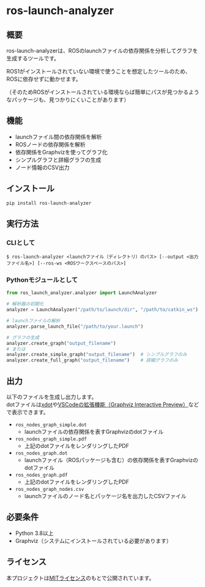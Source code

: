 # ros-launch-analyzer

## 概要

ros-launch-analyzerは、ROSのlaunchファイルの依存関係を分析してグラフを生成するツールです。

ROS1がインストールされていない環境で使うことを想定したツールのため、ROSに依存せずに動かせます。

（そのためROSがインストールされている環境ならば簡単にパスが見つかるようなパッケージも、見つかりにくいことがあります）

## 機能

- launchファイル間の依存関係を解析
- ROSノードの依存関係を解析
- 依存関係をGraphvizを使ってグラフ化
- シンプルグラフと詳細グラフの生成
- ノード情報のCSV出力

## インストール

```bash
pip install ros-launch-analyzer
```

## 実行方法

### CLIとして

```sh-session
$ ros-launch-analyzer <launchファイル（ディレクトリ）のパス> [--output <出力ファイル名>] [--ros-ws <ROSワークスペースのパス>]
```

### Pythonモジュールとして

```python
from ros_launch_analyzer.analyzer import LaunchAnalyzer

# 解析器の初期化
analyzer = LaunchAnalyzer("/path/to/launch/dir", "/path/to/catkin_ws")

# launchファイルの解析
analyzer.parse_launch_file("/path/to/your.launch")

# グラフの生成
analyzer.create_graph("output_filename")
# または
analyzer.create_simple_graph("output_filename")  # シンプルグラフのみ
analyzer.create_full_graph("output_filename")    # 詳細グラフのみ
```

## 出力

以下のファイルを生成し出力します。  
dotファイルは[xdot](https://github.com/jrfonseca/xdot.py)や[VSCodeの拡張機能（Graphviz Interactive Preview）](https://marketplace.visualstudio.com/items?itemName=tintinweb.graphviz-interactive-preview)などで表示できます。

- `ros_nodes_graph_simple.dot`
  - launchファイルの依存関係を表すGraphvizのdotファイル
- `ros_nodes_graph_simple.pdf`
  - 上記のdotファイルをレンダリングしたPDF
- `ros_nodes_graph.dot`
  - launchファイル（ROSパッケージも含む）の依存関係を表すGraphvizのdotファイル
- `ros_nodes_graph.pdf`
  - 上記のdotファイルをレンダリングしたPDF
- `ros_nodes_graph_nodes.csv`
  - launchファイルのノード名とパッケージ名を出力したCSVファイル


## 必要条件

- Python 3.8以上
- Graphviz（システムにインストールされている必要があります）

## ライセンス

本プロジェクトは[MITライセンス](LICENSE)のもとで公開されています。
